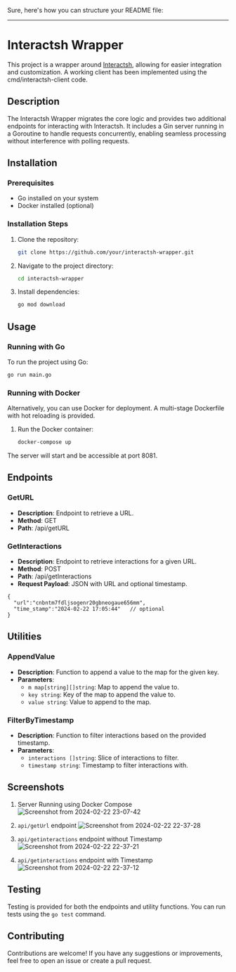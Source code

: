 Sure, here's how you can structure your README file:

---

# Interactsh Wrapper

This project is a wrapper around [Interactsh](https://github.com/projectdiscovery/interactsh), allowing for easier integration and customization. A working client has been implemented using the cmd/interactsh-client code.

## Description

The Interactsh Wrapper migrates the core logic and provides two additional endpoints for interacting with Interactsh. It includes a Gin server running in a Goroutine to handle requests concurrently, enabling seamless processing without interference with polling requests.

## Installation

### Prerequisites

- Go installed on your system
- Docker installed (optional)

### Installation Steps

1. Clone the repository:

   ```bash
   git clone https://github.com/your/interactsh-wrapper.git
   ```

2. Navigate to the project directory:

   ```bash
   cd interactsh-wrapper
   ```

3. Install dependencies:

   ```bash
   go mod download
   ```

## Usage

### Running with Go

To run the project using Go:

```bash
go run main.go
```

### Running with Docker

Alternatively, you can use Docker for deployment. A multi-stage Dockerfile with hot reloading is provided.

1. Run the Docker container:

   ```bash
   docker-compose up
   ```

The server will start and be accessible at port 8081.


## Endpoints

### GetURL

- **Description**: Endpoint to retrieve a URL.
- **Method**: GET
- **Path**: /api/getURL

### GetInteractions

- **Description**: Endpoint to retrieve interactions for a given URL.
- **Method**: POST
- **Path**: /api/getInteractions
- **Request Payload**: JSON with URL and optional timestamp.
```
{
  "url":"cnbntm7fdljsogenr20gbneogaue656mm",
  "time_stamp":"2024-02-22 17:05:44"   // optional
}
```

## Utilities

### AppendValue

- **Description**: Function to append a value to the map for the given key.
- **Parameters**:
  - `m map[string][]string`: Map to append the value to.
  - `key string`: Key of the map to append the value to.
  - `value string`: Value to append to the map.

### FilterByTimestamp

- **Description**: Function to filter interactions based on the provided timestamp.
- **Parameters**:
  - `interactions []string`: Slice of interactions to filter.
  - `timestamp string`: Timestamp to filter interactions with.

## Screenshots

1. Server Running using Docker Compose
![Screenshot from 2024-02-22 23-07-42](https://github.com/SanjaySinghRajpoot/interactWrapper/assets/67458417/49ce3801-acda-48e3-bd09-752edaa9c074)

2. `api/getUrl` endpoint 
![Screenshot from 2024-02-22 22-37-28](https://github.com/SanjaySinghRajpoot/interactWrapper/assets/67458417/bf62704e-2a2e-40a5-a932-47c451ee5de9)

3. `api/getinteractions` endpoint without Timestamp
![Screenshot from 2024-02-22 22-37-21](https://github.com/SanjaySinghRajpoot/interactWrapper/assets/67458417/5626e811-c98c-4f7e-be75-54bef0e0478c)

4. `api/getinteractions` endpoint with Timestamp
![Screenshot from 2024-02-22 22-37-12](https://github.com/SanjaySinghRajpoot/interactWrapper/assets/67458417/009a7127-40d7-48cc-971e-f43ee3ead15a)


## Testing

Testing is provided for both the endpoints and utility functions. You can run tests using the `go test` command.

## Contributing

Contributions are welcome! If you have any suggestions or improvements, feel free to open an issue or create a pull request.
